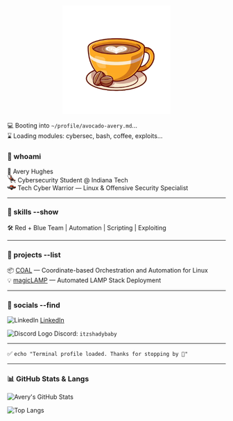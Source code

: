 <p align="center">
  <img src="https://raw.githubusercontent.com/avocado-avery/avocado-avery/main/cofee_no_background.png" width="250px" alt="coffee-cup" />
</p>

💻 Booting into `~/profile/avocado-avery.md`...  
⌛ Loading modules: cybersec, bash, coffee, exploits...

### 🧠 whoami  
👤 Avery Hughes  
<img src="https://raw.githubusercontent.com/avocado-avery/avocado-avery/main/IT.webp" alt="Cyber Warriors" width="20px" /> Cybersecurity Student @ Indiana Tech  
<img src="https://raw.githubusercontent.com/avocado-avery/avocado-avery/main/TCW_logo.png" alt="Cyber Warriors" width="20px" /> Tech Cyber Warrior — Linux & Offensive Security Specialist  

---

### 🧰 skills --show  
🛠️ Red + Blue Team | Automation | Scripting | Exploiting  

---

### 📁 projects --list  
📦 [COAL](https://github.com/avocado-avery/COAL) — Coordinate-based Orchestration and Automation for Linux  
💡 [magicLAMP](https://github.com/avocado-avery/magicLAMP) — Automated LAMP Stack Deployment  

---

### 📡 socials --find  
<img src="https://cdn.jsdelivr.net/gh/devicons/devicon/icons/linkedin/linkedin-original.svg" width="20px" alt="LinkedIn" /> [LinkedIn](https://www.linkedin.com/in/avery-hughes06/)

<img src="https://cdn.jsdelivr.net/gh/devicons/devicon/icons/discordjs/discordjs-original.svg" width="20px" alt="Discord Logo" /> Discord: `itzshadybaby`

 
---

✅ `echo "Terminal profile loaded. Thanks for stopping by 👋"`  

---

### 📊 GitHub Stats & Langs

![Avery's GitHub Stats](https://github-readme-stats.vercel.app/api?username=avocado-avery&show_icons=true&hide_border=true&bg_color=2e2e2e&title_color=c68c53&text_color=f5f5dc&icon_color=d2b48c)

![Top Langs](https://github-readme-stats.vercel.app/api/top-langs/?username=avocado-avery&layout=compact&hide_border=true&bg_color=2e2e2e&title_color=c68c53&text_color=f5f5dc&icon_color=d2b48c)
